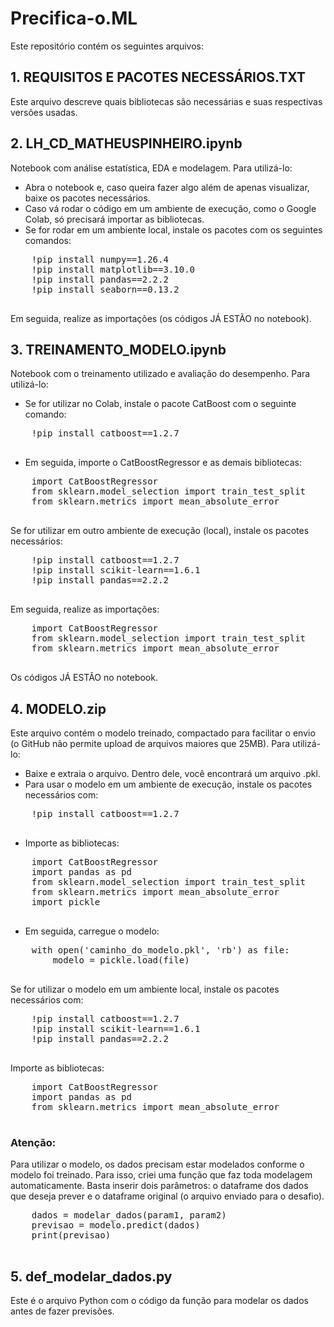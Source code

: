 <!DOCTYPE html>
<html lang="pt-BR">
<head>
    <meta charset="UTF-8">
    <meta name="viewport" content="width=device-width, initial-scale=1.0">
    <title>Precifica-o.ML</title>
</head>
<body>

<h1>Precifica-o.ML</h1>
    <p>Este repositório contém os seguintes arquivos:</p>

<h2>1. REQUISITOS E PACOTES NECESSÁRIOS.TXT</h2>
    <p>Este arquivo descreve quais bibliotecas são necessárias e suas respectivas versões usadas.</p>

<h2>2. LH_CD_MATHEUSPINHEIRO.ipynb</h2>
    <p>Notebook com análise estatística, EDA e modelagem. Para utilizá-lo:</p>
    <ul>
        <li>Abra o notebook e, caso queira fazer algo além de apenas visualizar, baixe os pacotes necessários.</li>
        <li>Caso vá rodar o código em um ambiente de execução, como o Google Colab, só precisará importar as bibliotecas.</li>
        <li>Se for rodar em um ambiente local, instale os pacotes com os seguintes comandos:</li>
    </ul>
    <pre>
    !pip install numpy==1.26.4
    !pip install matplotlib==3.10.0
    !pip install pandas==2.2.2
    !pip install seaborn==0.13.2
    </pre>
    <p>Em seguida, realize as importações (os códigos JÁ ESTÃO no notebook).</p>

<h2>3. TREINAMENTO_MODELO.ipynb</h2>
    <p>Notebook com o treinamento utilizado e avaliação do desempenho. Para utilizá-lo:</p>
    <ul>
        <li>Se for utilizar no Colab, instale o pacote CatBoost com o seguinte comando:</li>
    </ul>
    <pre>
    !pip install catboost==1.2.7
    </pre>
    <ul>
        <li>Em seguida, importe o CatBoostRegressor e as demais bibliotecas:</li>
    </ul>
    <pre>
    import CatBoostRegressor
    from sklearn.model_selection import train_test_split
    from sklearn.metrics import mean_absolute_error
    </pre>
    <p>Se for utilizar em outro ambiente de execução (local), instale os pacotes necessários:</p>
    <pre>
    !pip install catboost==1.2.7
    !pip install scikit-learn==1.6.1
    !pip install pandas==2.2.2
    </pre>
    <p>Em seguida, realize as importações:</p>
    <pre>
    import CatBoostRegressor
    from sklearn.model_selection import train_test_split
    from sklearn.metrics import mean_absolute_error
    </pre>
    <p>Os códigos JÁ ESTÃO no notebook.</p>

 <h2>4. MODELO.zip</h2>
    <p>Este arquivo contém o modelo treinado, compactado para facilitar o envio (o GitHub não permite upload de arquivos maiores que 25MB). Para utilizá-lo:</p>
    <ul>
        <li>Baixe e extraia o arquivo. Dentro dele, você encontrará um arquivo .pkl.</li>
        <li>Para usar o modelo em um ambiente de execução, instale os pacotes necessários com:</li>
    </ul>
    <pre>
    !pip install catboost==1.2.7
    </pre>
    <ul>
        <li>Importe as bibliotecas:</li>
    </ul>
    <pre>
    import CatBoostRegressor
    import pandas as pd
    from sklearn.model_selection import train_test_split
    from sklearn.metrics import mean_absolute_error  <!-- (Opcional, caso queira avaliar o modelo) -->
    import pickle
    </pre>
    <ul>
        <li>Em seguida, carregue o modelo:</li>
    </ul>
    <pre>
    with open('caminho_do_modelo.pkl', 'rb') as file:
        modelo = pickle.load(file)
    </pre>
    <p>Se for utilizar o modelo em um ambiente local, instale os pacotes necessários com:</p>
    <pre>
    !pip install catboost==1.2.7
    !pip install scikit-learn==1.6.1
    !pip install pandas==2.2.2
    </pre>
    <p>Importe as bibliotecas:</p>
    <pre>
    import CatBoostRegressor
    import pandas as pd
    from sklearn.metrics import mean_absolute_error  <!-- (Opcional, caso queira avaliar o modelo) -->
    </pre>

<h3>Atenção:</h3>
    <p>Para utilizar o modelo, os dados precisam estar modelados conforme o modelo foi treinado. Para isso, criei uma função que faz toda modelagem automaticamente. Basta inserir dois parâmetros: o dataframe dos dados que deseja prever e o dataframe original (o arquivo enviado para o desafio).</p>
    <pre>
    dados = modelar_dados(param1, param2)
    previsao = modelo.predict(dados)
    print(previsao)
    </pre>

<h2>5. def_modelar_dados.py</h2>
    <p>Este é o arquivo Python com o código da função para modelar os dados antes de fazer previsões.</p>

</body>
</html>

